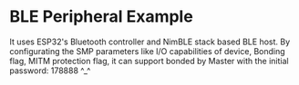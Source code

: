 # BLE Peripheral Example
It uses ESP32's Bluetooth controller and NimBLE stack based BLE host.
By configurating the SMP parameters like I/O capabilities of device, Bonding flag, MITM protection flag, 
it can support bonded by Master with the initial password: 178888  ^_^